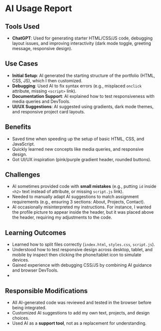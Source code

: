 # AI Usage Report

## Tools Used
- **ChatGPT**: Used for generating starter HTML/CSS/JS code, debugging layout issues, and improving interactivity (dark mode toggle, greeting message, responsive design).
## Use Cases
- **Initial Setup**: AI generated the starting structure of the portfolio (HTML, CSS, JS), which I then customized.
- **Debugging**: Used AI to fix syntax errors (e.g., misplaced `onclick` attribute, missing `<script>` link).
- **Documentation Support**: AI explained how to test responsiveness with media queries and DevTools.
- **UI/UX Suggestions**: AI suggested using gradients, dark mode themes, and responsive project card layouts.
## Benefits
- Saved time when speeding up the setup of basic HTML, CSS, and JavaScript.
- Quickly learned new concepts like media queries, and responsive design.
- Got UI/UX inspiration (pink/purple gradient header, rounded buttons).

## Challenges
- AI sometimes provided code with **small mistakes** (e.g., putting `id` inside `<h2>` text instead of attribute, or missing `script.js` link).
- Needed to manually adapt AI suggestions to match assignment requirements (e.g., ensuring 3 sections: About, Projects, Contact).
- AI occasionally misinterpreted my instructions. For instance, I wanted the profile picture to appear inside the header, but it was placed above the header, requiring my adjustments to the code.
## Learning Outcomes
- Learned how to split files correctly (`index.html`, `styles.css`, `script.js`).
- Understood how to test responsive design across desktop, tablet, and mobile by inspect then clicking the phone/tablet icon to simulate devices.
- Gained experience with debugging CSS/JS by combining AI guidance and browser DevTools.
- 

## Responsible Modifications
- All AI-generated code was reviewed and tested in the browser before being integrated.
- Customized AI suggestions to add my own text, projects, and design choices.
- Used AI as a **support tool**, not as a replacement for understanding.
